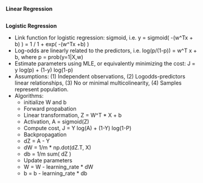 **Linear Regression**
```
```
**Logistic Regression**
* Link function for logistic regression: sigmoid, i.e. y = sigmoid( -(w^Tx + b) ) = 1 / 1 + exp( -(w^Tx +b) )
* Log-odds are linearly related to the predictors, i.e. log(p/(1-p)) = w^T x + b, where p = prob(y=1|X,w)
* Estimate parameters using MLE, or equivalently minimizing the cost: J = y log(p) + (1-y) log(1-p)
* Assumptions: (1) Independent observations, (2) Logodds-predictors linear relationships, (3) No or minimal multicolinearity, (4) Samples represent population.
* Algorithms:
  * initialize W and b
  * Forward propabation
   * Linear transformation, Z = W^T * X + b
   * Activation, A = sigmoid(Z)
  * Compute cost, J = Y log(A) + (1-Y) log(1-P)
  * Backpropagation
   * dZ = A - Y
   * dW = 1/m * np.dot(dZ.T, X)
   * db = 1/m sum( dZ )
  * Update parameters
   * W = W - learning_rate * dW
   * b = b - learning_rate * db
